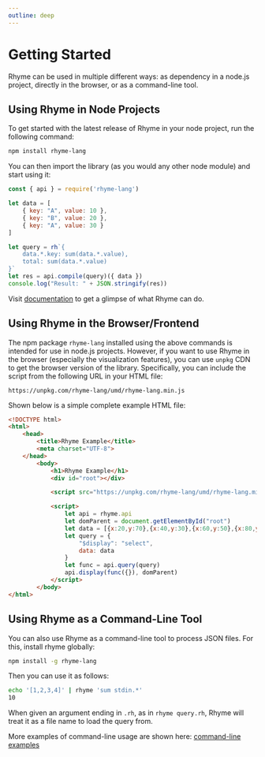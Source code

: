 ```yaml
---
outline: deep
---
```


# Getting Started

Rhyme can be used in multiple different ways: as dependency in a node.js project,
directly in the browser, or as a command-line tool.


## Using Rhyme in Node Projects

To get started with the latest release of Rhyme in your node project,
run the following command:

```bash
npm install rhyme-lang
```

You can then import the library (as you would any other node module) and start using it:

```javascript
const { api } = require('rhyme-lang')

let data = [
    { key: "A", value: 10 },
    { key: "B", value: 20 },
    { key: "A", value: 30 }
]

let query = rh`{
    data.*.key: sum(data.*.value),
    total: sum(data.*.value)
}`
let res = api.compile(query)({ data })
console.log("Result: " + JSON.stringify(res))
```

Visit [documentation](https://rhyme-lang.github.io/docs/) to get a glimpse of what Rhyme can do.


## Using Rhyme in the Browser/Frontend

The npm package `rhyme-lang` installed using the above commands is intended for use in node.js projects.
However, if you want to use Rhyme in the browser (especially the visualization features),
you can use `unpkg` CDN to get the browser version of the library.
Specifically, you can include the script from the following URL in your HTML file:
```
https://unpkg.com/rhyme-lang/umd/rhyme-lang.min.js
```


Shown below is a simple complete example HTML file:
```html
<!DOCTYPE html>
<html>
    <head>
        <title>Rhyme Example</title>
        <meta charset="UTF-8">
    </head>
        <body>
            <h1>Rhyme Example</h1>
            <div id="root"></div>

            <script src="https://unpkg.com/rhyme-lang/umd/rhyme-lang.min.js"></script>

            <script>
                let api = rhyme.api
                let domParent = document.getElementById("root")
                let data = [{x:20,y:70},{x:40,y:30},{x:60,y:50},{x:80,y:60},{x:100,y:40}]
                let query = {
                    "$display": "select",
                    data: data
                }
                let func = api.query(query)
                api.display(func({}), domParent)
            </script>
        </body>
</html>
```

## Using Rhyme as a Command-Line Tool

You can also use Rhyme as a command-line tool to process JSON files. For this, install rhyme globally:

```bash
npm install -g rhyme-lang
```

Then you can use it as follows:

```bash
echo '[1,2,3,4]' | rhyme 'sum stdin.*'
10
```

When given an argument ending in `.rh`, as in `rhyme query.rh`, Rhyme will treat it as a file name to load the query from.

More examples of command-line usage are shown here: [command-line examples](/command-line)

